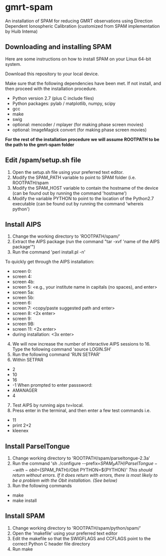 # gmrt-spam
An installation of SPAM for reducing GMRT observations using Direction Dependent Ionospheric Calibration (customized from SPAM implementation by Huib Intema)

## Downloading and installing SPAM

Here are some instructions on how to install SPAM on your Linux 64-bit system. 

Download this repository to your local device.

Make sure that the following dependencies have been met. If not install, and then proceed with the installation procedure.

* Python version 2.7 (plus C include files)
* Python packages: pylab / matplotlib, numpy, scipy
* gcc
* make
* swig
* optional: mencoder / mplayer (for making phase screen movies)
* optional: ImageMagick convert (for making phase screen movies)

**For the rest of the installation procedure we will assume ROOTPATH to be the path to the gmrt-spam folder**

## Edit /spam/setup.sh file

1. Open the setup.sh file using your preferred text editor.
2. Modify the SPAM_PATH variable to point to SPAM folder (i.e. ROOTPATH/spam
3. Modify the SPAM_HOST variable to contain the hostname of the device (can be found out by running the command 'hostname')
4. Modify the variable PYTHON to point to the location of the Python2.7 executable (can be found out by running the command 'whereis python')

## Install AIPS

1. Change the working directory to 'ROOTPATH/spam/'
2. Extract the AIPS package (run the command "tar -xvf 'name of the AIPS package'")
3. Run the command 'perl install.pl -n'

To quickly get through the AIPS installation:
- screen 0: <enter>
- screen 4: <enter>
- screen 4b: <enter>
- screen 5: <e.g., your institute name in capitals (no spaces), and enter>
- screen 5a: <enter>
- screen 5b: <enter>
- screen 6: <enter>
- screen 7: <copy/paste suggested path and enter>
- screen 8: <2x enter>
- screen 9: <enter>
- screen 9B: <enter>
- screen 11: <2x enter>
- during installation: <3x enter>

4. We will now increase the number of interactive AIPS sessions to 16. Type the following command 'source LOGIN.SH'
5. Run the following command 'RUN SETPAR' 
6. Within SETPAR

- 2 <enter>
- 10 <enter>
- 16 <enter>
- -1 <enter>
When prompted to enter passsword:
- AMANAGER <enter>
- 4 <enter>

7. Test AIPS by running aips tv=local.
8. Press enter in the terminal, and then enter a few test commands i.e.

- 11 <enter>
- print 2+2 <enter>
- kleenex <enter>

## Install ParselTongue

1. Change working directory to 'ROOTPATH/spam/parseltongue-2.3a'
2. Run the command 'sh ./configure --prefix=${SPAM_PATH}/ParselTongue --with-obit=${SPAM_PATH}/Obit PYTHON=${PYTHON}'
*This should return without errors. If it does return with errors, there is most likely to be a problem with the Obit installation. (See below)*
3. Run the following commands
- make
- make install

## Install SPAM

1. Change working directory to 'ROOTPATH/spam/python/spam/'
2. Open the 'makefile' using your preferred text editor
3. Edit the makefile so that the SWIGFLAGS and CCFLAGS point to the correct Python C header file directory
4. Run make
